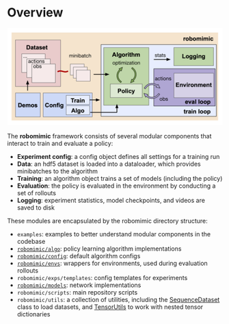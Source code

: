 # Overview

![overview](../images/module_overview.png)

The **robomimic** framework consists of several modular components that interact to train and evaluate a policy:
- **Experiment config**: a config object defines all settings for a training run
- **Data**: an hdf5 dataset is loaded into a dataloader, which provides minibatches to the algorithm
- **Training**: an algorithm object trains a set of models (including the policy)
- **Evaluation**: the policy is evaluated in the environment by conducting a set of rollouts
- **Logging**: experiment statistics, model checkpoints, and videos are saved to disk

These modules are encapsulated by the robomimic directory structure:

- `examples`: examples to better understand modular components in the codebase
- [`robomimic/algo`](./algorithms.html): policy learning algorithm implementations
- [`robomimic/config`](./configs.html): default algorithm configs
- [`robomimic/envs`](./environments.html): wrappers for environments, used during evaluation rollouts
- `robomimic/exps/templates`: config templates for experiments
- [`robomimic/models`](./models.html): network implementations
- `robomimic/scripts`: main repository scripts 
- `robomimic/utils`: a collection of utilities, including the [SequenceDataset](./dataset.html) class to load datasets, and [TensorUtils](../tutorials/tensor_collections.html#tensorutils) to work with nested tensor dictionaries 

